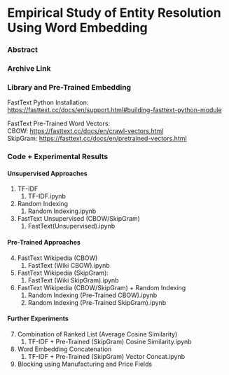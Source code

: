 # Empirical Study of Entity Resolution Using Word Embedding

### Abstract

### Archive Link

### Library and Pre-Trained Embedding
FastText Python Installation:  
https://fasttext.cc/docs/en/support.html#building-fasttext-python-module

FastText Pre-Trained Word Vectors:  
CBOW: https://fasttext.cc/docs/en/crawl-vectors.html  
SkipGram: https://fasttext.cc/docs/en/pretrained-vectors.html  

### Code + Experimental Results
#### Unsupervised Approaches
1. TF-IDF
    1. TF-IDF.ipynb
2. Random Indexing
    1. Random Indexing.ipynb
3. FastText Unsupervised (CBOW/SkipGram)
    1. FastText(Unsupervised).ipynb

#### Pre-Trained Approaches
4. FastText Wikipedia (CBOW)
    1. FastText (Wiki CBOW).ipynb
5. FastText Wikipedia (SkipGram):
    1. FastText (Wiki SkipGram).ipynb
6. FastText Wikipedia (CBOW/SkipGram) + Random Indexing
    1. Random Indexing (Pre-Trained CBOW).ipynb
    2. Random Indexing (Pre-Trained SkipGram).ipynb
    
#### Further Experiments
7. Combination of Ranked List (Average Cosine Similarity)
    1. TF-IDF + Pre-Trained (SkipGram) Cosine Similarity.ipynb
8. Word Embedding Concatenation
    1. TF-IDF + Pre-Trained (SkipGram) Vector Concat.ipynb
9. Blocking using Manufacturing and Price Fields

